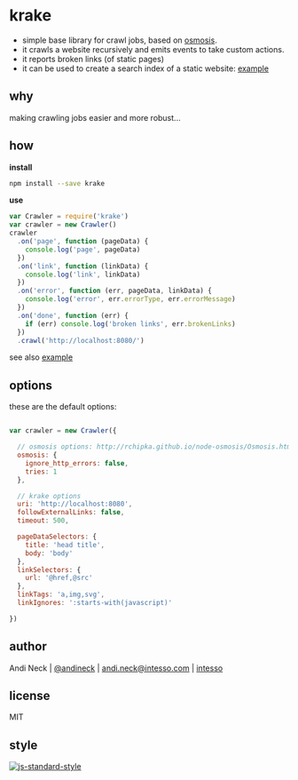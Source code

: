 # krake

- simple base library for crawl jobs, based on [osmosis](https://www.npmjs.com/package/osmosis).
- it crawls a website recursively and emits events to take custom actions.
- it reports broken links (of static pages)
- it can be used to create a search index of a static website: [example](example.js)


## why

making crawling jobs easier and more robust...

## how

**install**

```bash
npm install --save krake
```

**use**

```js
var Crawler = require('krake')
var crawler = new Crawler()
crawler
  .on('page', function (pageData) {
    console.log('page', pageData)
  })
  .on('link', function (linkData) {
    console.log('link', linkData)
  })
  .on('error', function (err, pageData, linkData) {
    console.log('error', err.errorType, err.errorMessage)
  })
  .on('done', function (err) {
    if (err) console.log('broken links', err.brokenLinks)
  })
  .crawl('http://localhost:8080/')
```

see also [example](example.js)

## options

these are the default options:

```js

var crawler = new Crawler({

  // osmosis options: http://rchipka.github.io/node-osmosis/Osmosis.html
  osmosis: {
    ignore_http_errors: false,
    tries: 1
  },

  // krake options
  uri: 'http://localhost:8080',
  followExternalLinks: false,
  timeout: 500,

  pageDataSelectors: {
    title: 'head title',
    body: 'body'
  },
  linkSelectors: {
    url: '@href,@src'
  },
  linkTags: 'a,img,svg',
  linkIgnores: ':starts-with(javascript)'

})

```

## author

Andi Neck | [@andineck](https://twitter.com/andineck) | andi.neck@intesso.com | [intesso](http://intesso.com)


## license

MIT

## style

[![js-standard-style](https://cdn.rawgit.com/feross/standard/master/badge.svg)](https://github.com/feross/standard)